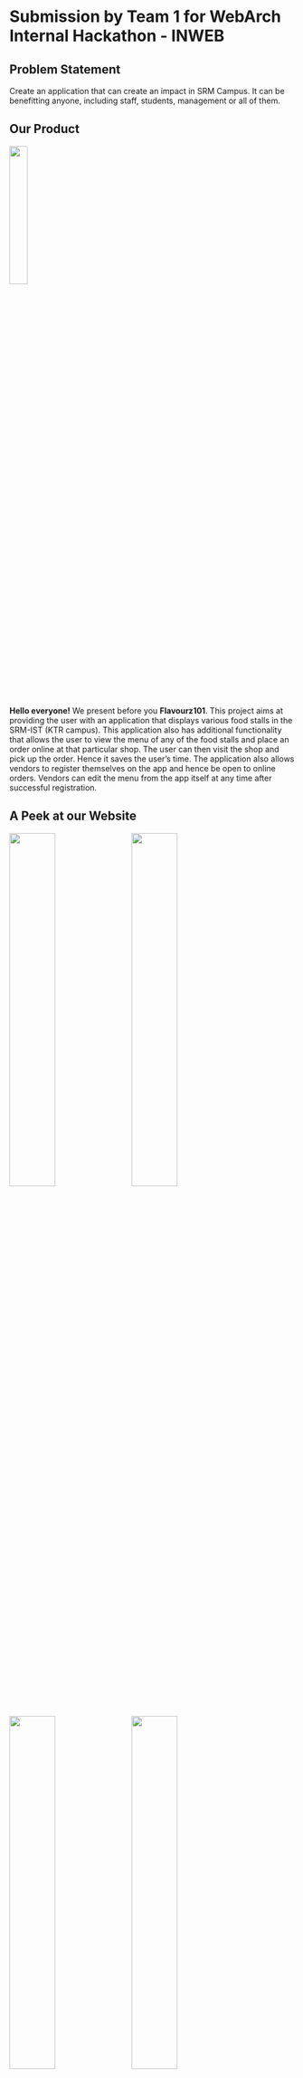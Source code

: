 # Submission by Team 1 for WebArch Internal Hackathon - INWEB

<h2 align= "left"><b>Problem Statement</b></h2>
Create an application that can create an impact in SRM Campus. It can be benefitting anyone, including staff, students, management or all of them.
<h2 align= "left"><b>Our Product</b></h2>
<p align="left"><img width=25% src="https://img.techpowerup.org/201106/logo-101.png"></p>
<b>Hello everyone!</b> We present before you <b>Flavourz101</b>. This project aims at providing the user with an application that displays various food stalls in the SRM-IST (KTR campus). This application also has additional functionality that allows the user to view the menu of any of the food stalls and place an order online at that particular shop. The user can then visit the shop and pick up the order. Hence it saves the user’s time.
The application also allows vendors to register themselves on the app and hence be open to online orders. Vendors can edit the menu from the app itself at any time after successful registration.
<h2 align= "left"><b>A Peek at our Website</b></h2>
<p align="left">
   <img width=40% src="https://img.techpowerup.org/201106/screenshot-2020-11-07-001254.png"> &ensp;
   <img width=40% src="https://img.techpowerup.org/201106/screenshot-2020-11-07-001529.png"> &ensp;
   <img width=40% src="https://img.techpowerup.org/201106/screenshot-2020-11-07-001558.png"> &ensp;
   <img width=40% src="https://img.techpowerup.org/201106/screenshot-2020-11-07-001639.png"> &ensp;
   <img width=40% src="https://img.techpowerup.org/201106/screenshot-2020-11-07-001701.png"> &ensp;
   <img width=40% src="https://img.techpowerup.org/201106/screenshot-2020-11-07-002540.png"> &ensp;
</p>
<h2 align= "left"><b>Have Fun With Our Product</b></h2>

- Website Link : https://flavourz101.herokuapp.com/

<h2 align= "left"><b><u>Tech Stack Used</u></b></h2>
<b>Back End </b>

- NodeJS

- Express

- PassportJS

- MongoDB

<b>Front End</b>

- HTML

- CSS

- JavaScript/jQuery

- Bootstrap

- Owl Carousel

<h2 align= "left"><b>Project Maintainer(s)</b></h2>
<a href="https://github.com/Mercer1410">
   <h4 align="left"><b>Hrithik Saxena</b>
</a>
&ensp;&ensp;&ensp;&ensp;&ensp;&ensp;&ensp;&ensp;&ensp;&ensp;&ensp;
<a href="https://github.com/mmuazam98"><b>Mohammad Muazam</b>&ensp;&ensp;&ensp;&ensp;&ensp;&ensp;&ensp;&ensp;&ensp;&ensp;&ensp;
<a href="https://github.com/Prajwal-Gupta"><b>Prajwal Gupta</b>&ensp;&ensp;&ensp;&ensp;&ensp;&ensp;&ensp;&ensp;&ensp;&ensp;&ensp;
<a href="https://github.com/KeeganC09"><b>Keegan Colaco</b>
</h4></a>
